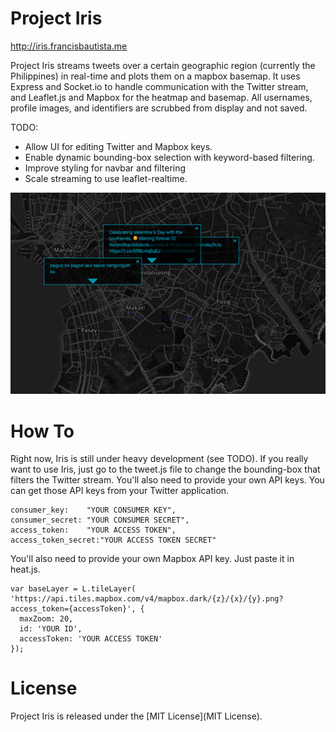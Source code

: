 Project Iris
=========
 http://iris.francisbautista.me

Project Iris streams tweets over a certain geographic region (currently the Philippines) in real-time and plots them on a mapbox basemap. It uses Express and Socket.io to handle communication with the Twitter stream, and Leaflet.js and Mapbox for the heatmap and basemap. All usernames, profile images, and identifiers are scrubbed from display and not saved.

TODO:
- Allow UI for editing Twitter and Mapbox keys.
- Enable dynamic bounding-box selection with keyword-based filtering.
- Improve styling for navbar and filtering
- Scale streaming to use leaflet-realtime.

![Alt text](/img/screenie.png "Screenshot")


How To
====
Right now, Iris is still under heavy development (see TODO). If you really want to use Iris, just go to the tweet.js file to change the bounding-box that filters the Twitter stream. You'll also need to provide your own API keys. You can get those API keys from your Twitter application.

```
consumer_key:    "YOUR CONSUMER KEY",
consumer_secret: "YOUR CONSUMER SECRET",
access_token:    "YOUR ACCESS TOKEN",
access_token_secret:"YOUR ACCESS TOKEN SECRET"
```

You'll also need to provide your own Mapbox API key. Just paste it in heat.js.

```
var baseLayer = L.tileLayer(
'https://api.tiles.mapbox.com/v4/mapbox.dark/{z}/{x}/{y}.png?access_token={accessToken}', {
  maxZoom: 20,
  id: 'YOUR ID',
  accessToken: 'YOUR ACCESS TOKEN'
});
```

License
====
Project Iris is released under the [MIT License](MIT License).
